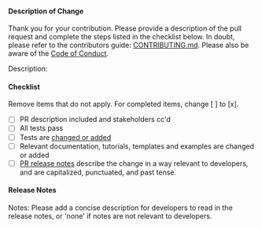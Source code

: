 #### Description of Change

Thank you for your contribution. Please provide a description of the pull request and complete the steps listed in the checklist below.
In doubt, please refer to the contributors guide: [CONTRIBUTING.md](https://github.com/bargfred/cicdTemplate/blob/main/README.md#contributing). Please also be aware of the [Code of Conduct](CODE_OF_CONDUCT.md).

Description:

#### Checklist
Remove items that do not apply. For completed items, change [ ] to [x].

- [ ] PR description included and stakeholders cc'd
- [ ] All tests pass
- [ ] Tests are [changed or added](https://github.com/bargfred/cicdTemplate/blob/main/doc/TESTING.md)
- [ ] Relevant documentation, tutorials, templates and examples are changed or added
- [ ] [PR release notes](https://github.com/bargfred/cicdTemplate/blob/main/RELEASE_NOTES.md) describe the change in a way relevant to developers, and are capitalized, punctuated, and past tense.

#### Release Notes

Notes: Please add a concise description for developers to read in the release notes, or 'none' if notes are not relevant to developers.
